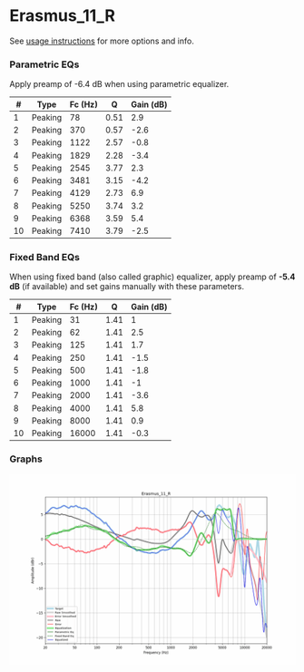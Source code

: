 # Erasmus_11_R
See [usage instructions](https://github.com/jaakkopasanen/AutoEq#usage) for more options and info.

### Parametric EQs
Apply preamp of -6.4 dB when using parametric equalizer.

|   # | Type    |   Fc (Hz) |    Q |   Gain (dB) |
|-----|---------|-----------|------|-------------|
|   1 | Peaking |        78 | 0.51 |         2.9 |
|   2 | Peaking |       370 | 0.57 |        -2.6 |
|   3 | Peaking |      1122 | 2.57 |        -0.8 |
|   4 | Peaking |      1829 | 2.28 |        -3.4 |
|   5 | Peaking |      2545 | 3.77 |         2.3 |
|   6 | Peaking |      3481 | 3.15 |        -4.2 |
|   7 | Peaking |      4129 | 2.73 |         6.9 |
|   8 | Peaking |      5250 | 3.74 |         3.2 |
|   9 | Peaking |      6368 | 3.59 |         5.4 |
|  10 | Peaking |      7410 | 3.79 |        -2.5 |

### Fixed Band EQs
When using fixed band (also called graphic) equalizer, apply preamp of **-5.4 dB** (if available) and set gains manually with these parameters.

|   # | Type    |   Fc (Hz) |    Q |   Gain (dB) |
|-----|---------|-----------|------|-------------|
|   1 | Peaking |        31 | 1.41 |         1   |
|   2 | Peaking |        62 | 1.41 |         2.5 |
|   3 | Peaking |       125 | 1.41 |         1.7 |
|   4 | Peaking |       250 | 1.41 |        -1.5 |
|   5 | Peaking |       500 | 1.41 |        -1.8 |
|   6 | Peaking |      1000 | 1.41 |        -1   |
|   7 | Peaking |      2000 | 1.41 |        -3.6 |
|   8 | Peaking |      4000 | 1.41 |         5.8 |
|   9 | Peaking |      8000 | 1.41 |         0.9 |
|  10 | Peaking |     16000 | 1.41 |        -0.3 |

### Graphs
![](./Erasmus_11_R.png)
